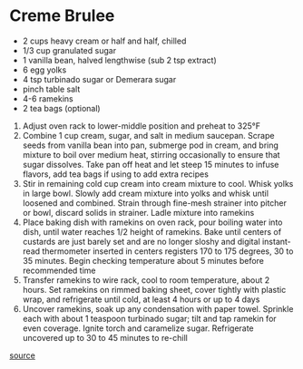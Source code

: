 # Creme Brulee

* 2 cups heavy cream or half and half, chilled
* 1/3 cup granulated sugar
* 1 vanilla bean, halved lengthwise (sub 2 tsp extract)
* 6 egg yolks
* 4 tsp turbinado sugar or Demerara sugar
* pinch table salt
* 4-6 ramekins
* 2 tea bags (optional)

1. Adjust oven rack to lower-middle position and preheat to 325°F
1. Combine 1 cup cream, sugar, and salt in medium saucepan. Scrape seeds from vanilla bean into pan, submerge pod in cream, and bring mixture to boil over medium heat, stirring occasionally to ensure that sugar dissolves. Take pan off heat and let steep 15 minutes to infuse flavors, add tea bags if using to add extra recipes
1. Stir in remaining cold cup cream into cream mixture to cool. Whisk yolks in large bowl. Slowly add cream mixture into yolks and whisk until loosened and combined. Strain through fine-mesh strainer into pitcher or bowl, discard solids in strainer. Ladle mixture into ramekins
1. Place baking dish with ramekins on oven rack, pour boiling water into dish, until water reaches 1/2 height of ramekins. Bake until centers of custards are just barely set and are no longer sloshy and digital instant-read thermometer inserted in centers registers 170 to 175 degrees, 30 to 35 minutes. Begin checking temperature about 5 minutes before recommended time
1. Transfer ramekins to wire rack, cool to room temperature, about 2 hours. Set ramekins on rimmed baking sheet, cover tightly with plastic wrap, and refrigerate until cold, at least 4 hours or up to 4 days
1. Uncover ramekins, soak up any condensation with paper towel. Sprinkle each with about 1 teaspoon turbinado sugar; tilt and tap ramekin for even coverage. Ignite torch and caramelize sugar. Refrigerate uncovered up to 30 to 45 minutes to re-chill

[source](https://www.americastestkitchen.com/recipes/528-classic-creme-brulee)
